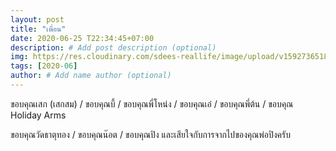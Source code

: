 ```yaml
---
layout: post
title: "เพื่อน"
date: 2020-06-25 T22:34:45+07:00
description: # Add post description (optional)
img: https://res.cloudinary.com/sdees-reallife/image/upload/v1592736518/1477662626073.jpg # Add image post (optional)
tags: [2020-06]
author: # Add name author (optional)
---
```

ขอบคุณเสก (เสกสม) / ขอบคุณบี้ / ขอบคุณพี่โหน่ง / ขอบคุณเอ๋ / ขอบคุณพี่ต้น / ขอบคุณ Holiday Arms

<i class="fa fa-child" style="color:plum"></i>

ขอบคุณวัดธาตุทอง / ขอบคุณน๊อต / ขอบคุณปิง และเสียใจกับการจากไปของคุณพ่อปิงครับ
